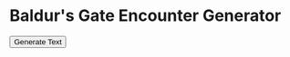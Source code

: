 <head>
  <meta charset="UTF-8">
  <meta name="viewport" content="width=device-width, initial-scale=1.0">
  <title>Baldur's Gate Encounter Generator</title>
</head>
<body>
  <h1>Baldur's Gate Encounter Generator</h1>
  <button id="generateText">Generate Text</button>
  <p id="result"></p>

  <script>
    // Define the climates
    const climate1 = "Forest";
    const climate2 = "Barren";

    // Helper function to load a CSV file and parse it
    async function loadCSV(filePath) {
      try {
        const response = await fetch(filePath);
        if (!response.ok) {
          throw new Error(`Failed to fetch ${filePath}: ${response.statusText}`);
        }
        const text = await response.text();
        return text.split("\n").map(row => row.split(","));
      } catch (error) {
        console.error("Error loading CSV:", error);
        return [];
      }
    }

    // Helper function to generate a random number between min and max (inclusive)
    function randomBetween(min, max) {
      return Math.floor(Math.random() * (max - min + 1)) + min;
    }

    // Helper function to validate row and column indices
    function isValidIndex(index, max) {
      return index >= 0 && index < max;
    }

    // Main logic
    document.getElementById("generateText").addEventListener("click", async () => {
      const csvData = await loadCSV("/CSV/BG hexcrawl - HexGen.csv");
      if (csvData.length === 0) {
        document.getElementById("result").innerText = "Error loading CSV data.";
        return;
      }

      const headerRow = csvData[0]; // First row is the header
      const resultElement = document.getElementById("result");

      const randomNumber = randomBetween(1, 4);
      let output = "";

      if (randomNumber === 1) {
        output = "Nothing happens.";
      } else if (randomNumber === 2) {
        const chosenClimate = randomBetween(1, 2) === 1 ? climate1 : climate2;
        const columnIndex = headerRow.findIndex(header => header.startsWith(chosenClimate));
        if (isValidIndex(columnIndex, headerRow.length)) {
          const randomRow = randomBetween(2, 7); // Rows 2 to 7
          if (isValidIndex(randomRow, csvData.length)) {
            output += csvData[randomRow][columnIndex] + "<br>";

            const subNumber = randomBetween(1, 6);
            if (subNumber === 1) {
              output += "They are resting.";
            } else if (subNumber === 2) {
              output += "They are wounded!";
            } else if (subNumber === 3) {
              output += "They are struggling with ";
              const subRandomRow = randomBetween(10, 13); // Rows 10 to 13
              if (isValidIndex(subRandomRow, csvData.length)) {
                const subValue = csvData[subRandomRow][columnIndex];
                const subSubColumnIndex = headerRow.findIndex(header => header.startsWith(subValue));
                const subSubRandomRow = randomBetween(23, 28); // Rows 23 to 28
                if (isValidIndex(subSubRandomRow, csvData.length) && isValidIndex(subSubColumnIndex, headerRow.length)) {
                  output += csvData[subSubRandomRow][subSubColumnIndex];
                }
              }
            } else if (subNumber === 4) {
              output += "They are hunting/patroling.";
            } else if (subNumber === 5) {
              output += "They are fighting ";
              const subRandomRow = randomBetween(2, 7); // Rows 2 to 7
              if (isValidIndex(subRandomRow, csvData.length)) {
                output += csvData[subRandomRow][columnIndex];
              }
            } else if (subNumber === 6) {
              output += "They are fleeing ";
              const subRandomRow = randomBetween(10, 13); // Rows 10 to 13
              if (isValidIndex(subRandomRow, csvData.length)) {
                const subValue = csvData[subRandomRow][columnIndex];
                const subSubColumnIndex = headerRow.findIndex(header => header.startsWith(subValue));
                const subSubRandomRow = randomBetween(2, 21); // Rows 2 to 21
                if (isValidIndex(subSubRandomRow, csvData.length) && isValidIndex(subSubColumnIndex, headerRow.length)) {
                  output += csvData[subSubRandomRow][subSubColumnIndex];
                }
              }
            }
          }
        }
      } else if (randomNumber === 3) {
        const chosenClimate = randomBetween(1, 2) === 1 ? climate1 : climate2;
        const columnIndex = headerRow.findIndex(header => header.startsWith(chosenClimate));
        if (isValidIndex(columnIndex, headerRow.length)) {
          const randomRow = randomBetween(10, 13); // Rows 10 to 13
              if (isValidIndex(RandomRow, csvData.length)) {
                const Value = csvData[RandomRow][columnIndex];
                const SubColumnIndex = headerRow.findIndex(header => header.startsWith(Value));
                const SubRandomRow = randomBetween(2, 21); // Rows 2 to 21
                if (isValidIndex(SubRandomRow, csvData.length) && isValidIndex(SubColumnIndex, headerRow.length)) {
                  output += csvData[SubRandomRow][SubColumnIndex] + "<br>";


            const subNumber = randomBetween(1, 6);
            if (subNumber === 1) {
              output += "They are resting.";
            } else if (subNumber === 2) {
              output += "They are wounded!";
            } else if (subNumber === 3) {
              output += "They are struggling with ";
              const subRandomRow = randomBetween(10, 13); // Rows 10 to 13
              if (isValidIndex(subRandomRow, csvData.length)) {
                const subValue = csvData[subRandomRow][columnIndex];
                const subSubColumnIndex = headerRow.findIndex(header => header.startsWith(subValue));
                const subSubRandomRow = randomBetween(23, 28); // Rows 23 to 28
                if (isValidIndex(subSubRandomRow, csvData.length) && isValidIndex(subSubColumnIndex, headerRow.length)) {
                  output += csvData[subSubRandomRow][subSubColumnIndex];
                }
              }
            } else if (subNumber === 4) {
              output += "They are hunting/patroling.";
            } else if (subNumber === 5) {
              output += "They are fighting ";
              const subRandomRow = randomBetween(2, 7); // Rows 2 to 7
              if (isValidIndex(subRandomRow, csvData.length)) {
                output += csvData[subRandomRow][columnIndex];
              }
            } else if (subNumber === 6) {
              output += "They are fleeing ";
              const subRandomRow = randomBetween(10, 13); // Rows 10 to 13
              if (isValidIndex(subRandomRow, csvData.length)) {
                const subValue = csvData[subRandomRow][columnIndex];
                const subSubColumnIndex = headerRow.findIndex(header => header.startsWith(subValue));
                const subSubRandomRow = randomBetween(2, 21); // Rows 2 to 21
                if (isValidIndex(subSubRandomRow, csvData.length) && isValidIndex(subSubColumnIndex, headerRow.length)) {
                  output += csvData[subSubRandomRow][subSubColumnIndex];
                }
              }
            }
          }
        }
                          }
              }
      } else if (randomNumber === 4) {
        const subNumber = randomBetween(1, 5);
        const chosenClimate = randomBetween(1, 2) === 1 ? climate1 : climate2;
        const columnIndex = headerRow.findIndex(header => header.startsWith(chosenClimate));
        if (isValidIndex(columnIndex, headerRow.length)) {
          if (subNumber === 1) {
            if (isValidIndex(20, csvData.length)) {
              output += csvData[20][columnIndex];
            }
          } else if (subNumber === 2) {
            const randomRow = randomBetween(10, 13); // Rows 10 to 13
            if (isValidIndex(randomRow, csvData.length)) {
              const value = csvData[randomRow][columnIndex];
              const subColumnIndex = headerRow.findIndex(header => header.startsWith(value));
              const subSubRandomRow = randomBetween(23, 28); // Rows 23 to 28
              if (isValidIndex(subSubRandomRow, csvData.length) && isValidIndex(subColumnIndex, headerRow.length)) {
                output += csvData[subSubRandomRow][subColumnIndex];
              }
            }
          } else if (subNumber === 3) {
            const randomRow = randomBetween(2, 7); // Rows 2 to 7
            if (isValidIndex(randomRow, csvData.length)) {
              const value = csvData[randomRow][columnIndex];
              output += "The nest of " + value;
            }
          } else if (subNumber === 4) {
            output += "Heavy fog makes the party lost. They arrive at another location in the hex.";
          } else if (subNumber === 5) {
            output += "The Gibberling Horde is coming tonight. Sleeping will be impossible on this hex.";
          }
        }
      }

      resultElement.innerHTML = output || "Error: Unable to generate text.";
    });
  </script>
</body>

